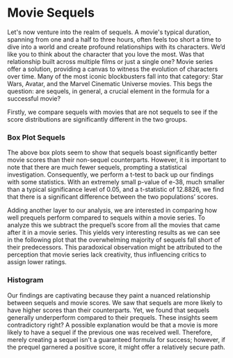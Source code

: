 # Movie Sequels

Let's now venture into the realm of sequels. A movie's typical duration, spanning from one and a half to three hours, often feels too short a time to dive into a world and create profound relationships with its characters. We’d like you to think about the character that you love the most. Was that relationship built across multiple films or just a single one? Movie series offer a solution, providing a canvas to witness the evolution of characters over time. Many of the most iconic blockbusters fall into that category: Star Wars, Avatar, and the Marvel Cinematic Universe movies. This begs the question: are sequels, in general, a crucial element in the formula for a successful movie?

Firstly, we compare sequels with movies that are not sequels to see if the score distributions are significantly different in the two groups. 

### Box Plot Sequels

The above box plots seem to show that sequels boast significantly better movie scores than their non-sequel counterparts. However, it is important to note that there are much fewer sequels, prompting a statistical investigation. Consequently, we perform a t-test to back up our findings with some statistics. With an extremely small p-value of  e-38, much smaller than a typical significance level of 0.05, and a t-statistic of 12.8826, we find that there is a significant difference between the two populations’ scores.

Adding another layer to our analysis, we are interested in comparing how well prequels perform compared to sequels within a movie series. To analyze this we subtract the prequel’s score from all the movies that came after it in a movie series. This yields very interesting results as we can see in the following plot that the overwhelming majority of sequels fall short of their predecessors. This paradoxical observation might be attributed to the perception that movie series lack creativity, thus influencing critics to assign lower ratings.

### Histogram

Our findings are captivating because they paint a nuanced relationship between sequels and movie scores. We saw that sequels are more likely to have higher scores than their counterparts. Yet, we found that sequels generally underperform compared to their prequels. These insights seem contradictory right? A possible explanation would be that a movie is more likely to have a sequel if the previous one was received well. Therefore, merely creating a sequel isn't a guaranteed formula for success; however, if the prequel garnered a positive score, it might offer a relatively secure path.

